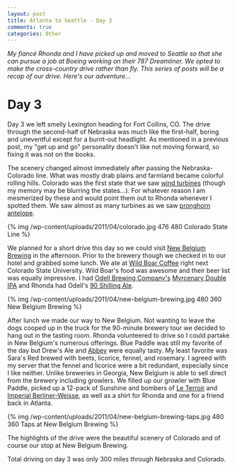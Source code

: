 ```yaml
--- 
layout: post
title: Atlanta to Seattle - Day 3
comments: true
categories: Other
---
```

<em>My fiancé Rhonda and I have picked up and moved to Seattle so that she can pursue a job at Boeing working on their 787 Dreamliner. We opted to make the cross-country drive rather than fly. This series of posts will be a recap of our drive. Here's our adventure...</em>
# Day 3
Day 3 we left smelly Lexington heading for Fort Collins, CO. The drive through the second-half of Nebraska was much like the first-half, boring and uneventful except for a burnt-out headlight. As mentioned in a previous post, my "get up and go" personality doesn't like not moving forward, so fixing it was not on the books.

The scenery changed almost immediately after passing the Nebraska-Colorado line. What was mostly drab plains and farmland became colorful rolling hills. Colorado was the first state that we saw <a href="http://en.wikipedia.org/wiki/Wind_turbine">wind turbines</a> (though my memory may be blurring the states...). For whatever reason I am mesmerized by these and would point them out to Rhonda whenever I spotted them. We saw almost as many turbines as we saw <a href="http://en.wikipedia.org/wiki/Pronghorn">pronghorn antelope</a>.

{% img /wp-content/uploads/2011/04/colorado.jpg 476 480 Colorado State Line %}

We planned for a short drive this day so we could visit <a href="http://www.newbelgium.com/">New Belgium Brewing</a> in the afternoon. Prior to the brewery though we checked in to our hotel and grabbed some lunch. We ate at <a href="http://www.wildboarcoffee.com/">Wild Boar Coffee</a> right next Colorado State University. Wild Boar's food was awesome and their beer list was equally impressive. I had <a href="http://www.odells.com/">Odell Brewing Company's</a> <a href="http://odellbrewing.com/beers/myrcenary">Myrcenary Double IPA</a> and Rhonda had Odell's <a href="http://odellbrewing.com/beers/classic/90_shilling">90 Shilling Ale</a>.

{% img /wp-content/uploads/2011/04/new-belgium-brewing.jpg 480 360 New Belgium Brewing %}

After lunch we made our way to New Belgium. Not wanting to leave the dogs cooped up in the truck for the 90-minute brewery tour we decided to hang out in the tasting room. Rhonda volunteered to drive so I could partake in New Belgium's numerous offerings. Blue Paddle was still my favorite of the day but Drew's Ale and <a href="http://www.newbelgium.com/beer/detail.aspx?id=6f2b4470-1255-4b85-b618-ec702fcf7a05">Abbey</a> were equally tasty. My least favorite was Sara's Red brewed with beets, licorice, fennel, and rosemary. I agreed with my server that the fennel and licorice were a bit redundant, especially since I like neither. Unlike breweries in Georgia, New Belgium is able to sell direct from the brewery including growlers. We filled up our growler with Blue Paddle, picked up a 12-pack of Sunshine and bombers of <a href="http://www.newbelgium.com/beer/detail.aspx?id=e5d60cce-6eea-4ef9-a300-0a46e8ce5123">Le Terroir</a> and <a href="http://www.newbelgium.com/beer/detail.aspx?id=629cd028-e87d-45d1-a068-a252e5db2cfd">Imperial Berliner-Weisse</a>, as well as a shirt for Rhonda and one for a friend back in Atlanta.

{% img /wp-content/uploads/2011/04/new-belgium-brewing-taps.jpg 480 360 Taps at New Belgium Brewing %}

The highlights of the drive were the beautiful scenery of Colorado and of course our stop at New Belgium Brewing.

Total driving on day 3 was only 300 miles through Nebraska and Colorado.
